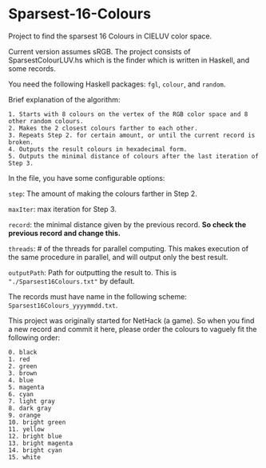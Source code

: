 # Sparsest-16-Colours
Project to find the sparsest 16 Colours in CIELUV color space.

Current version assumes sRGB. The project consists of SparsestColourLUV.hs which is the finder which is written in Haskell, and some records.

You need the following Haskell packages: `fgl`, `colour`, and `random`.

Brief explanation of the algorithm:

    1. Starts with 8 colours on the vertex of the RGB color space and 8 other random colours.
    2. Makes the 2 closest colours farther to each other.
    3. Repeats Step 2. for certain amount, or until the current record is broken.
    4. Outputs the result colours in hexadecimal form.
    5. Outputs the minimal distance of colours after the last iteration of Step 3.

In the file, you have some configurable options:

`step`: The amount of making the colours farther in Step 2.

`maxIter`: max iteration for Step 3.

`record`: the minimal distance given by the previous record. **So check the previous record and change this.**

`threads`: # of the threads for parallel computing. This makes execution of the same procedure in parallel, and will output only the best result.

`outputPath`: Path for outputting the result to. This is `"./Sparsest16Colours.txt"` by default.

The records must have name in the following scheme: `Sparsest16Colours_yyyymmdd.txt`.

This project was originally started for NetHack (a game). So when you find a new record and commit it here, please order the colours to vaguely fit the following order:

    0. black
    1. red
    2. green
    3. brown
    4. blue
    5. magenta
    6. cyan
    7. light gray
    8. dark gray
    9. orange
    10. bright green
    11. yellow
    12. bright blue
    13. bright magenta
    14. bright cyan
    15. white
